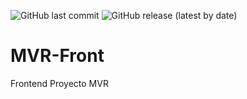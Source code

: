 ![GitHub last commit](https://img.shields.io/github/last-commit/CICE-MVR/MVR-Front?style=for-the-badge)
![GitHub release (latest by date)](https://img.shields.io/github/v/release/CICE-MVR/MVR-Front?style=for-the-badge)



# MVR-Front
Frontend Proyecto MVR
